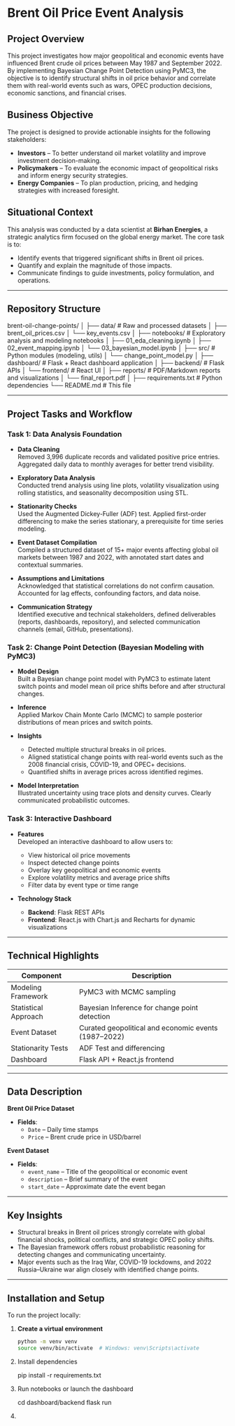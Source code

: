 # Brent Oil Price Event Analysis

## Project Overview

This project investigates how major geopolitical and economic events have influenced Brent crude oil prices between May 1987 and September 2022. By implementing Bayesian Change Point Detection using PyMC3, the objective is to identify structural shifts in oil price behavior and correlate them with real-world events such as wars, OPEC production decisions, economic sanctions, and financial crises.

## Business Objective

The project is designed to provide actionable insights for the following stakeholders:

- **Investors** – To better understand oil market volatility and improve investment decision-making.
- **Policymakers** – To evaluate the economic impact of geopolitical risks and inform energy security strategies.
- **Energy Companies** – To plan production, pricing, and hedging strategies with increased foresight.

## Situational Context

This analysis was conducted by a data scientist at **Birhan Energies**, a strategic analytics firm focused on the global energy market. The core task is to:

- Identify events that triggered significant shifts in Brent oil prices.
- Quantify and explain the magnitude of those impacts.
- Communicate findings to guide investments, policy formulation, and operations.

---

## Repository Structure

brent-oil-change-points/
│
├── data/                # Raw and processed datasets
│   ├── brent_oil_prices.csv
│   └── key_events.csv
│
├── notebooks/           # Exploratory analysis and modeling notebooks
│   ├── 01_eda_cleaning.ipynb
│   ├── 02_event_mapping.ipynb
│   └── 03_bayesian_model.ipynb
│
├── src/                 # Python modules (modeling, utils)
│   └── change_point_model.py
│
├── dashboard/           # Flask + React dashboard application
│   ├── backend/         # Flask APIs
│   └── frontend/        # React UI
│
├── reports/             # PDF/Markdown reports and visualizations
│   └── final_report.pdf
│
├── requirements.txt     # Python dependencies
└── README.md            # This file


---

## Project Tasks and Workflow

### Task 1: Data Analysis Foundation

- **Data Cleaning**  
  Removed 3,996 duplicate records and validated positive price entries. Aggregated daily data to monthly averages for better trend visibility.

- **Exploratory Data Analysis**  
  Conducted trend analysis using line plots, volatility visualization using rolling statistics, and seasonality decomposition using STL.

- **Stationarity Checks**  
  Used the Augmented Dickey-Fuller (ADF) test. Applied first-order differencing to make the series stationary, a prerequisite for time series modeling.

- **Event Dataset Compilation**  
  Compiled a structured dataset of 15+ major events affecting global oil markets between 1987 and 2022, with annotated start dates and contextual summaries.

- **Assumptions and Limitations**  
  Acknowledged that statistical correlations do not confirm causation. Accounted for lag effects, confounding factors, and data noise.

- **Communication Strategy**  
  Identified executive and technical stakeholders, defined deliverables (reports, dashboards, repository), and selected communication channels (email, GitHub, presentations).

### Task 2: Change Point Detection (Bayesian Modeling with PyMC3)

- **Model Design**  
  Built a Bayesian change point model with PyMC3 to estimate latent switch points and model mean oil price shifts before and after structural changes.

- **Inference**  
  Applied Markov Chain Monte Carlo (MCMC) to sample posterior distributions of mean prices and switch points.

- **Insights**  
  - Detected multiple structural breaks in oil prices.
  - Aligned statistical change points with real-world events such as the 2008 financial crisis, COVID-19, and OPEC+ decisions.
  - Quantified shifts in average prices across identified regimes.

- **Model Interpretation**  
  Illustrated uncertainty using trace plots and density curves. Clearly communicated probabilistic outcomes.

### Task 3: Interactive Dashboard

- **Features**  
  Developed an interactive dashboard to allow users to:
  - View historical oil price movements
  - Inspect detected change points
  - Overlay key geopolitical and economic events
  - Explore volatility metrics and average price shifts
  - Filter data by event type or time range

- **Technology Stack**  
  - **Backend**: Flask REST APIs
  - **Frontend**: React.js with Chart.js and Recharts for dynamic visualizations

---

## Technical Highlights

| Component            | Description                                      |
|---------------------|--------------------------------------------------|
| Modeling Framework  | PyMC3 with MCMC sampling                         |
| Statistical Approach| Bayesian Inference for change point detection    |
| Event Dataset       | Curated geopolitical and economic events (1987–2022) |
| Stationarity Tests  | ADF Test and differencing                        |
| Dashboard           | Flask API + React.js frontend                    |

---

## Data Description

**Brent Oil Price Dataset**
- **Fields**:
  - `Date` – Daily time stamps
  - `Price` – Brent crude price in USD/barrel

**Event Dataset**
- **Fields**:
  - `event_name` – Title of the geopolitical or economic event
  - `description` – Brief summary of the event
  - `start_date` – Approximate date the event began

---

## Key Insights

- Structural breaks in Brent oil prices strongly correlate with global financial shocks, political conflicts, and strategic OPEC policy shifts.
- The Bayesian framework offers robust probabilistic reasoning for detecting changes and communicating uncertainty.
- Major events such as the Iraq War, COVID-19 lockdowns, and 2022 Russia–Ukraine war align closely with identified change points.

---

## Installation and Setup

To run the project locally:

1. **Create a virtual environment**  
   ```bash
   python -m venv venv
   source venv/bin/activate  # Windows: venv\Scripts\activate
   ```

2. Install dependencies

   pip install -r requirements.txt
   
3. Run notebooks or launch the dashboard

   cd dashboard/backend
flask run


5. 
